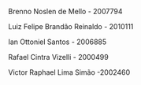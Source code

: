 Brenno Noslen de Mello - 2007794

Luiz Felipe Brandão Reinaldo - 2010111

Ian Ottoniel Santos - 2006885

Rafael Cintra Vizelli - 2000499

Victor Raphael Lima Simão -2002460 